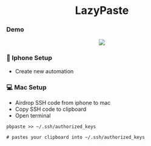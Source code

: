 <h1 align="center">LazyPaste</h1>

### Demo

<div align="center">
    <img src="https://github.com/21andrewchang/LazyPaste/blob/main/assets/autofillscript.gif">
</div>

### 📱 Iphone Setup

- Create new automation

### 💻 Mac Setup

- Airdrop SSH code from iphone to mac
- Copy SSH code to clipboard
- Open terminal

```
pbpaste >> ~/.ssh/authorized_keys

# pastes your clipboard into ~/.ssh/authorized_keys
```
